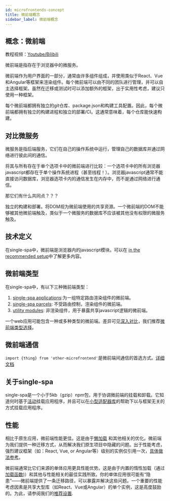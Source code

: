```yaml
---
id: microfrontends-concept
title: 微前端概念
sidebar_label: 微前端概念
---
```


## 概念：微前端

教程视频：[Youtube/Bilibili](https://www.bilibili.com/video/av83619684)

微前端是指存在于浏览器中的微服务。

微前端作为用户界面的一部分，通常由许多组件组成，并使用类似于React、Vue和Angular等框架来渲染组件。每个微前端可以由不同的团队进行管理，并可以自主选择框架。虽然在迁移或测试时可以添加额外的框架，出于实用性考虑，建议只使用一种框架。

每个微前端都拥有独立的git仓库、package.json和构建工具配置。因此，每个微前端都拥有独立的构建进程和独立的部署/CI。这通常意味着，每个仓库能快速构建。

## 对比微服务

微服务是指后端服务，它们在自己的操作系统中运行，管理自己的数据库并通过网络进行彼此间的通信。

将其与所有存在于单个选项卡中的微前端进行比较：一个选项卡中的所有浏览器javascript都存在于单个操作系统进程（甚至线程！）。浏览器javascript通常不能直接访问数据库，浏览器选项卡内的通信发生在内存中，而不是通过网络进行通信。

那它们有什么共同点？？？

独立的构建和部署。将DOM视为微前端使用的共享资源。一个微前端的DOM不能够被其他微前端触及，类似于一个微服务的数据库不应该被其他没有权限的微服务触及。

## 技术定义

在single-spa中，微前端是浏览器内的javascript模块。可以在 [in the recommended setup](/docs/recommended-setup#in-browser-versus-build-time-modules)中了解更多内容。

## 微前端类型

在single-spa中，有以下三种微前端类型：

1. [single-spa applications](/docs/building-applications):为一组特定路由渲染组件的微前端。
2. [single-spa parcels](/docs/parcels-overview): 不受路由控制，渲染组件的微前端。
3. [utility modules](/docs/recommended-setup#utility-modules-styleguide-api-etc): 非渲染组件，用于暴露共享javascript逻辑的微前端。

一个web应用可能包含一种或多种类型的微前端。差异可见[深入对比](/docs/module-types)，我们推荐[微前端类型选择](/docs/recommended-setup#applications-versus-parcels-versus-utility-modules)。
## 微前端通信

```import {thing} from 'other-microfrontend'```是微前端间通信的首选方式。[详细文档](/docs/recommended-setup#inter-app-communication)

## 关于single-spa

single-spa是一个小于5kb（gzip）npm包，用于协调微前端的挂载和卸载。它知道何时基于[活动](/docs/api/#registerapplication)挂载应用程序，并且可以在[小型适配器库](/docs/ecosystem)的帮助下以与框架无关的方式挂载应用程序。

## 性能
相比于原生应用，微前端性能更佳。这是由于[懒加载](/docs/api/#registerapplication) 和其他相关的优化。微前端为我们提供一种迁移方式，从而解决我们原生项目中隐藏的问题。出于性能考虑，强烈建议框架（如：React, Vue, or Angular等）级别的实例仅引用一次，[具体做法参考](/docs/recommended-setup#shared-dependencies)。

微前端通常比它们来源的单体应用更具性能优势。这是由于内置的惰性加载（通过[加载函数](/docs/api/#registerapplication))）和其他与性能相关的最佳实践所致。你的单体应用很可能有“隐患”——微前端提供了一条迁移路径，可以暴露并解决这些问题。一个重要的性能考虑因素是共享大型库（如React、Vue或Angular）的单个实例，这是高度鼓励的。为此，请参阅我们的[推荐设置](/docs/recommended-setup#shared-dependencies).
